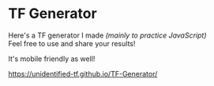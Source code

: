 # TF Generator
Here's a TF generator I made *(mainly to practice JavaScript)*  
Feel free to use and share your results!

It's mobile friendly as well!

https://unidentified-tf.github.io/TF-Generator/
